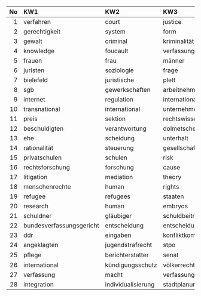 |   No | KW1                      | KW2                | KW3                  | KW4               |   Count |
|-----:|:-------------------------|:-------------------|:---------------------|:------------------|--------:|
|    1 | verfahren                | court              | justice              | richter           |      56 |
|    2 | gerechtigkeit            | system             | form                 | theorie           |      34 |
|    3 | gewalt                   | criminal           | kriminalität         | crime             |      31 |
|    4 | knowledge                | foucault           | verfassung           | unofficial        |      29 |
|    5 | frauen                   | frau               | männer               | geschlecht        |      27 |
|    6 | juristen                 | soziologie         | frage                | forschung         |      27 |
|    7 | bielefeld                | juristische        | plett                | konstanze         |      23 |
|    8 | sgb                      | gewerkschaften     | arbeitnehmer         | kündigung         |      21 |
|    9 | internet                 | regulation         | international        | electronic        |      20 |
|   10 | transnational            | international      | unternehmen          | global            |      17 |
|   11 | preis                    | sektion            | rechtswissenschaft   | soziologie        |      16 |
|   12 | beschuldigten            | verantwortung      | dolmetscher          | befragten         |      16 |
|   13 | ehe                      | scheidung          | unterhalt            | frauen            |      15 |
|   14 | rationalität             | steuerung          | gesellschaft         | bewilligt         |      15 |
|   15 | privatschulen            | schulen            | risk                 | betreuung         |      13 |
|   16 | rechtsforschung          | forschung          | cause                | raum              |      12 |
|   17 | litigation               | mediation          | theory               | social            |      11 |
|   18 | menschenrechte           | human              | rights               | weltgesellschaft  |       9 |
|   19 | refugee                  | refugees           | staaten              | klägerinnen       |       9 |
|   20 | research                 | human              | embryos              | court             |       9 |
|   21 | schuldner                | gläubiger          | schuldbeitreibung    | debt              |       8 |
|   22 | bundesverfassungsgericht | entscheidung       | entscheidungen       | eigenzeit         |       8 |
|   23 | ddr                      | eingaben           | konfliktkommissionen | bevölkerung       |       8 |
|   24 | angeklagten              | jugendstrafrecht   | stpo                 | jgg               |       7 |
|   25 | pﬂege                    | berichterstatter   | senat                | interview         |       7 |
|   26 | international            | kündigungsschutz   | völkerrecht          | internationalen   |       7 |
|   27 | verfassung               | macht              | verfassungen         | volkssouveränität |       7 |
|   28 | integration              | individualisierung | stadtplanung         | stadt             |       6 |